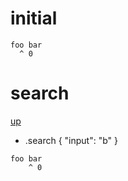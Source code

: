 # initial

```
foo bar
  ^ 0
```

# search
[up](#initial)

- .search { "input": "b" }

```
foo bar
    ^ 0
```
